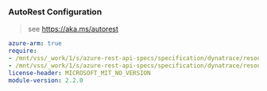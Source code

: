 ### AutoRest Configuration

> see https://aka.ms/autorest

``` yaml
azure-arm: true
require:
- /mnt/vss/_work/1/s/azure-rest-api-specs/specification/dynatrace/resource-manager/readme.md
- /mnt/vss/_work/1/s/azure-rest-api-specs/specification/dynatrace/resource-manager/readme.go.md
license-header: MICROSOFT_MIT_NO_VERSION
module-version: 2.2.0
```